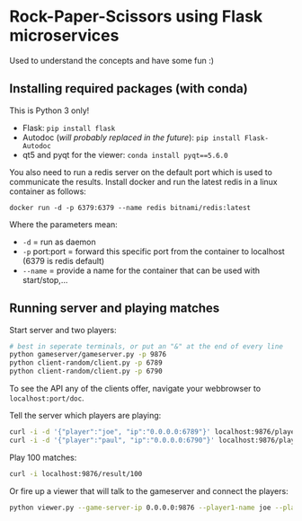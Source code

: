 # Rock-Paper-Scissors using Flask microservices

Used to understand the concepts and have some fun :)

## Installing required packages (with conda)

This is Python 3 only!

* Flask: `pip install flask`
* Autodoc (*will probably replaced in the future*): `pip install Flask-Autodoc`
* qt5 and pyqt for the viewer: `conda install pyqt==5.6.0`

You also need to run a redis server on the default port which is used to communicate the results.
Install docker and run the latest redis in a linux container as follows: 
    
    docker run -d -p 6379:6379 --name redis bitnami/redis:latest

Where the parameters mean:
* `-d` = run as daemon
* `-p` port:port = forward this specific port from the container to localhost (6379 is redis default)
* `--name` = provide a name for the container that can be used with start/stop,...

## Running server and playing matches

Start server and two players:

```sh
# best in seperate terminals, or put an "&" at the end of every line
python gameserver/gameserver.py -p 9876
python client-random/client.py -p 6789
python client-random/client.py -p 6790
```

To see the API any of the clients offer, navigate your webbrowser to `localhost:port/doc`.

Tell the server which players are playing:

```sh
curl -i -d '{"player":"joe", "ip":"0.0.0.0:6789"}' localhost:9876/player/add
curl -i -d '{"player":"paul", "ip":"0.0.0.0:6790"}' localhost:9876/player/add
```

Play 100 matches:

```sh
curl -i localhost:9876/result/100
```

Or fire up a viewer that will talk to the gameserver and connect the players:

```sh
python viewer.py --game-server-ip 0.0.0.0:9876 --player1-name joe --player1-ip 0.0.0.0:6789 --player2-name paul --player2-ip 0.0.0.0:6790
```
